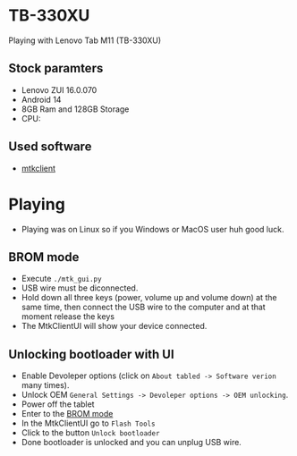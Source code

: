 # TB-330XU
Playing with Lenovo Tab M11 (TB-330XU)
## Stock paramters
- Lenovo ZUI 16.0.070
- Android 14
- 8GB Ram and 128GB Storage
- CPU:
## Used software
 - [mtkclient](https://github.com/bkerler/mtkclient)

# Playing
  - Playing was on Linux so if you Windows or MacOS user huh good luck.

## BROM mode
 - Execute `./mtk_gui.py`
 - USB wire must be diconnected.
 - Hold down all three keys (power, volume up and volume down) at the same time, then connect the USB wire to the computer and at that moment release the keys
 - The MtkClientUI will show your device connected.

## Unlocking bootloader with UI
 - Enable Devoleper options (click on `About tabled -> Software verion` many times).
 - Unlock OEM `General Settings -> Devoleper options -> OEM unlocking`.
 - Power off the tablet
 - Enter to the [BROM mode](#brom-mode)
 - In the MtkClientUI go to `Flash Tools`
 - Click to the button `Unlock bootloader`
 - Done bootloader is unlocked and you can unplug USB wire. 
